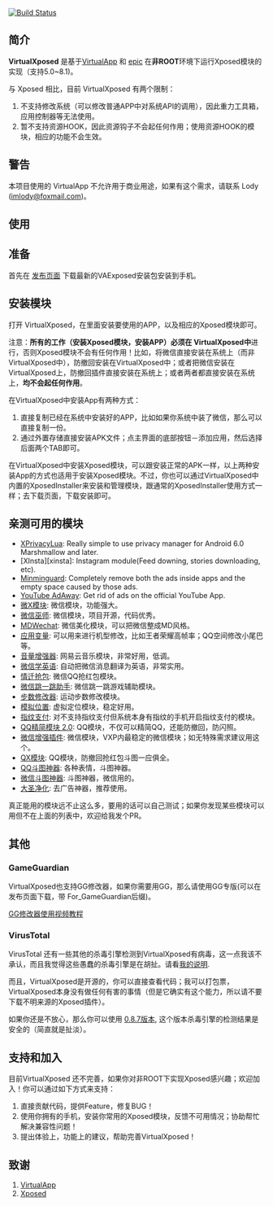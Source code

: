 [![Build Status](https://travis-ci.org/android-hacker/VirtualXposed.svg?branch=exposed)](https://travis-ci.org/android-hacker/VirtualXposed)

简介
-----
**VirtualXposed** 是基于[VirtualApp](https://github.com/asLody/VirtualApp) 和 [epic](https://github.com/tiann/epic) 在**非ROOT**环境下运行Xposed模块的实现（支持5.0~8.1)。

与 Xposed 相比，目前 VirtualXposed 有两个限制：

1. 不支持修改系统（可以修改普通APP中对系统API的调用），因此重力工具箱，应用控制器等无法使用。
2. 暂不支持资源HOOK，因此资源钩子不会起任何作用；使用资源HOOK的模块，相应的功能不会生效。


警告
-------
本项目使用的 VirtualApp 不允许用于商业用途，如果有这个需求，请联系 Lody (imlody@foxmail.com)。

使用
----------

## 准备

首先在 [发布页面](https://github.com/android-hacker/VirtualXposed/releases) 下载最新的VAExposed安装包安装到手机。

## 安装模块

打开 VirtualXposed，在里面安装要使用的APP，以及相应的Xposed模块即可。

注意：**所有的工作（安装Xposed模块，安装APP）必须在 VirtualXposed中**进行，否则Xposed模块不会有任何作用！比如，将微信直接安装在系统上（而非VirtualXposed中），防撤回安装在VirtualXposed中；或者把微信安装在VirtualXposed上，防撤回插件直接安装在系统上；或者两者都直接安装在系统上，**均不会起任何作用**。

在VirtualXposed中安装App有两种方式：

1. 直接复制已经在系统中安装好的APP，比如如果你系统中装了微信，那么可以直接复制一份。
2. 通过外置存储直接安装APK文件；点主界面的底部按钮－添加应用，然后选择后面两个TAB即可。

在VirtualXposed中安装Xposed模块，可以跟安装正常的APK一样，以上两种安装App的方式也适用于安装Xposed模块。不过，你也可以通过VirtualXposed中内置的XposedInstaller来安装和管理模块，跟通常的XposedInstaller使用方式一样；去下载页面，下载安装即可。 

## 亲测可用的模块

- [XPrivacyLua][xpl]: Really simple to use privacy manager for Android 6.0 Marshmallow and later.
- [XInsta][xinsta]: Instagram module(Feed downing, stories downloading, etc).
- [Minminguard][minminguard]: Completely remove both the ads inside apps and the empty space caused by those ads.
- [YouTube AdAway][yta]:  Get rid of ads on the official YouTube App.
- [微X模块][wx]: 微信模块，功能强大。
- [微信巫师][wxws]: 微信模块，项目开源，代码优秀。
- [MDWechat][mdwechat]: 微信美化模块，可以把微信整成MD风格。
- [应用变量][yybl]: 可以用来进行机型修改，比如王者荣耀高帧率；QQ空间修改小尾巴等。
- [音量增强器][ylzqq]: 网易云音乐模块，非常好用，低调。
- [微信学英语][wxxyy]: 自动把微信消息翻译为英语，非常实用。
- [情迁抢包][qqqb]: 微信QQ抢红包模块。
- [微信跳一跳助手][ttzs]: 微信跳一跳游戏辅助模块。
- [步数修改器][bsxg]: 运动步数修改模块。
- [模拟位置][mnwz]: 虚拟定位模块，稳定好用。
- [指纹支付][zwzf]: 对不支持指纹支付但系统本身有指纹的手机开启指纹支付的模块。
- [QQ精简模块 2.0][qqjj]: QQ模块，不仅可以精简QQ，还能防撤回，防闪照。
- [微信增强插件][wxzqcj]: 微信模块，VXP内最稳定的微信模块；如无特殊需求建议用这个。
- [QX模块][qx]: QQ模块，防撤回抢红包斗图一应俱全。
- [QQ斗图神器][qqdtsq]: 各种表情，斗图神器。
- [微信斗图神器][wxdtsq]: 斗图神器，微信用的。
- [大圣净化][dsjh]: 去广告神器，推荐使用。

真正能用的模块远不止这么多，要用的话可以自己测试；如果你发现某些模块可以用但不在上面的列表中，欢迎给我发个PR。

其他
-------

### GameGuardian

VirtualXposed也支持GG修改器，如果你需要用GG，那么请使用GG专版(可以在发布页面下载，带 For_GameGuardian后缀)。

[GG修改器使用视频教程](https://gameguardian.net/forum/gallery/image/437-no-root-via-virtualxposed-without-error-105-gameguardian/)

### VirusTotal

VirusTotal 还有一些其他的杀毒引擎检测到VirtualXposed有病毒，这一点我该不承认，而且我觉得这些愚蠢的杀毒引擎是在胡扯。请看[我的说明](https://github.com/android-hacker/VirtualXposed/issues/10).

而且，VirtualXposed是开源的，你可以直接查看代码；我可以打包票，VirtualXposed本身没有做任何有害的事情（但是它确实有这个能力，所以请不要下载不明来源的Xposed插件）。

如果你还是不放心，那么你可以使用 [0.8.7版本](https://github.com/android-hacker/VirtualXposed/releases/tag/0.8.7), 这个版本杀毒引擎的检测结果是安全的（简直就是扯淡）。


支持和加入
------------

目前VirtualXposed 还不完善，如果你对非ROOT下实现Xposed感兴趣；欢迎加入！你可以通过如下方式来支持：

1. 直接贡献代码，提供Feature，修复BUG！
2. 使用你拥有的手机，安装你常用的Xposed模块，反馈不可用情况；协助帮忙解决兼容性问题！
3. 提出体验上，功能上的建议，帮助完善VirtualXposed！

致谢
------

1. [VirtualApp](https://github.com/asLody/VirtualApp)
2. [Xposed](https://github.com/rovo89/Xposed)

[wx]: http://repo.xposed.info/module/com.fkzhang.wechatxposed
[qx]: http://repo.xposed.info/module/com.fkzhang.qqxposed
[wxws]: https://github.com/Gh0u1L5/WechatMagician/releases
[yybl]: https://www.coolapk.com/apk/com.sollyu.xposed.hook.model
[ylzqq]: https://github.com/bin456789/Unblock163MusicClient-Xposed/releases
[wxxyy]: https://www.coolapk.com/apk/com.hiwechart.translate
[qqqb]: http://repo.xposed.info/module/cn.qssq666.redpacket
[ttzs]: http://repo.xposed.info/module/com.emily.mmjumphelper
[mnwz]: https://www.coolapk.com/apk/com.rong.xposed.fakelocation
[zwzf]: https://github.com/android-hacker/Xposed-Fingerprint-pay/releases
[bsxg]: https://www.coolapk.com/apk/com.specher.sm
[mdwechat]: https://github.com/Blankeer/MDWechat
[wxzqcj]:https://github.com/firesunCN/WechatEnhancement
[qqjj]: https://www.coolapk.com/apk/me.zpp0196.qqsimple
[qqdtsq]: https://www.coolapk.com/apk/x.hook.qqemoji
[wxdtsq]: https://www.coolapk.com/apk/x.hook.emojihook
[dsjh]: https://wiki.ad-gone.com/archives/32
[xpl]: https://github.com/android-hacker/VirtualXposed/wiki/Privacy-control(XPrivacyLua)
[minminguard]: http://repo.xposed.info/module/tw.fatminmin.xposed.minminguard
[yta]: http://repo.xposed.info/module/ma.wanam.youtubeadaway


